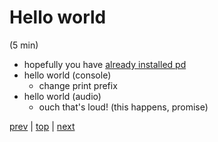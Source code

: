 # Hello world
(5 min)

* hopefully you have [already installed pd](http://msp.ucsd.edu/software.html)
* hello world (console)
  * change print prefix
* hello world (audio)
  * ouch that's loud! (this happens, promise)

[prev](../01_Lets_Begin/) |
[top](https://github.com/breedx2/strangeloop_2019_pd_workshop) |
[next](../03_Patching_Essentials/) 
